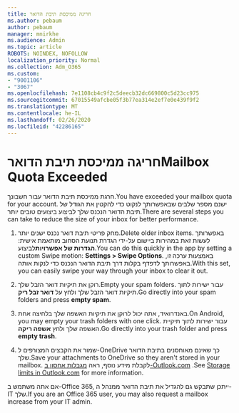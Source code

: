 ```yaml
---
title: חריגה ממיכסת תיבת הדואר
ms.author: pebaum
author: pebaum
manager: mnirkhe
ms.audience: Admin
ms.topic: article
ROBOTS: NOINDEX, NOFOLLOW
localization_priority: Normal
ms.collection: Adm_O365
ms.custom:
- "9001106"
- "3067"
ms.openlocfilehash: 7e1108cb4c9f2c5deecb32dc669800c5d23cc975
ms.sourcegitcommit: 67015549afcbe05f3b77ea314e2ef7e0e439f9f2
ms.translationtype: MT
ms.contentlocale: he-IL
ms.lasthandoff: 02/26/2020
ms.locfileid: "42286165"
---
```

# <a name="mailbox-quota-exceeded"></a><span data-ttu-id="f5dc9-102">חריגה ממיכסת תיבת הדואר</span><span class="sxs-lookup"><span data-stu-id="f5dc9-102">Mailbox Quota Exceeded</span></span>

<span data-ttu-id="f5dc9-103">חרגת ממיכסת תיבת הדואר עבור חשבונך.</span><span class="sxs-lookup"><span data-stu-id="f5dc9-103">You have exceeded your mailbox quota for your account.</span></span> <span data-ttu-id="f5dc9-104">ישנם מספר שלבים שבאפשרותך לנקוט כדי להקטין את הגודל של תיבת הדואר הנכנס שלך לביצוע ביצועים טובים יותר.</span><span class="sxs-lookup"><span data-stu-id="f5dc9-104">There are several steps you can take to reduce the size of your inbox for better performance.</span></span>

1. <span data-ttu-id="f5dc9-105">מחק פריטי תיבת דואר נכנס ישנים יותר.</span><span class="sxs-lookup"><span data-stu-id="f5dc9-105">Delete older inbox items.</span></span> <span data-ttu-id="f5dc9-106">באפשרותך לעשות זאת במהירות ביישום על-ידי הגדרת תנועת הסחוב מותאמת אישית: **הגדרות של אפשרויות**לביצוע.</span><span class="sxs-lookup"><span data-stu-id="f5dc9-106">You can do this quickly in the app by setting a custom Swipe motion: **Settings > Swipe Options**.</span></span> <span data-ttu-id="f5dc9-107">באמצעות ערכה זו, באפשרותך לדפדף בקלות דרך תיבת הדואר הנכנס כדי לנקות אותה.</span><span class="sxs-lookup"><span data-stu-id="f5dc9-107">With this set, you can easily swipe your way through your inbox to clear it out.</span></span>

2. <span data-ttu-id="f5dc9-108">רוקן את תיקיות דואר הזבל שלך.</span><span class="sxs-lookup"><span data-stu-id="f5dc9-108">Empty your spam folders.</span></span> <span data-ttu-id="f5dc9-109">עבור ישירות לתוך תיקיות דואר הזבל שלך ולחץ על **דואר זבל ריק**.</span><span class="sxs-lookup"><span data-stu-id="f5dc9-109">Go directly into your spam folders and press **empty spam**.</span></span>

3. <span data-ttu-id="f5dc9-110">באנדרואיד, אתה יכול לרוקן את תיקיות האשפה שלך בלחיצה אחת.</span><span class="sxs-lookup"><span data-stu-id="f5dc9-110">On Android, you may empty your trash folders with one click.</span></span> <span data-ttu-id="f5dc9-111">עבור ישירות לתוך תיקיית האשפה שלך ולחץ **אשפה ריקה**.</span><span class="sxs-lookup"><span data-stu-id="f5dc9-111">Go directly into your trash folder and press **empty trash**.</span></span> 

4. <span data-ttu-id="f5dc9-112">שמור את הקבצים המצורפים ל-OneDrive כך שאינם מאוחסנים בתיבת הדואר שלך.</span><span class="sxs-lookup"><span data-stu-id="f5dc9-112">Save your attachments to OneDrive so they aren't stored in your mailbox.</span></span> <span data-ttu-id="f5dc9-113">לקבלת מידע נוסף, ראה [מגבלות אחסון ב-Outlook.com](https://support.office.com/article/storage-limits-in-outlook-com-7ac99134-69e5-4619-ac0b-2d313bba5e9e) .</span><span class="sxs-lookup"><span data-stu-id="f5dc9-113">See [Storage limits in Outlook.com](https://support.office.com/article/storage-limits-in-outlook-com-7ac99134-69e5-4619-ac0b-2d313bba5e9e) for more information.</span></span> 

<span data-ttu-id="f5dc9-114">אם אתה משתמש ב-Office 365, ייתכן שתבקש גם להגדיל את תיבת הדואר ממנהל ה-IT שלך.</span><span class="sxs-lookup"><span data-stu-id="f5dc9-114">If you are an Office 365 user, you may also request a mailbox increase from your IT admin.</span></span>